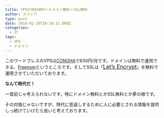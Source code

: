```yaml
---
title: VPSが月630円＋ドメイン無料＋SSL無料
author: スフィア
type: post
date: 2018-02-20T10:19:11.000Z
categories:
  - IT
tags:
  - VPS
  - ドメイン
---
```

このワードプレスのVPSは<a href="https://www.conoha.jp/" target="_blank" rel="noopener">CONOHA</a>で630円/月です。ドメインは無料で運用できる、<a href="https://my.freenom.com/clientarea.php" target="_blank" rel="noopener">Freenom</a>というところです。そしてSSLは「<a href="https://letsencrypt.jp/" target="_blank" rel="noopener"><span style="font-size: 1.125rem;">Let&#8217;s Encrypt</span></a>」を無料で運用させていただいております。

**なんて時代だ！**

一昔前じゃ考えられないです。特にドメイン無料とかSSL無料とか夢の様です。

その対価じゃないですが、時代に恩返しするために人に必要とされる情報を提供しっ続けていけたら良いと考えております。
